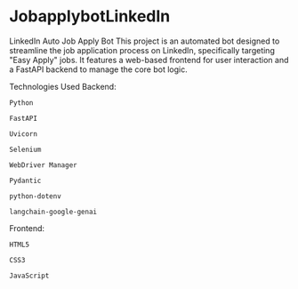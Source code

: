 # JobapplybotLinkedIn
LinkedIn Auto Job Apply Bot
This project is an automated bot designed to streamline the job application process on LinkedIn, specifically targeting "Easy Apply" jobs. It features a web-based frontend for user interaction and a FastAPI backend to manage the core bot logic.

Technologies Used
Backend:

    Python

    FastAPI

    Uvicorn

    Selenium

    WebDriver Manager

    Pydantic

    python-dotenv 

    langchain-google-genai 

Frontend:

    HTML5

    CSS3

    JavaScript 